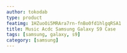 ```yaml
---
author: tokodab
type: product
featimg: 1HZuoOi5MRAra7rn-fnBo0fd1hlgqRSA1
title: Music Acdc Samsung Galaxy S9 Case
tags: [samsung, galaxy, s9]
category: [samsung]
---
```

